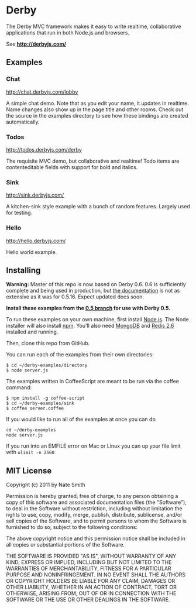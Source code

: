 # Derby

The Derby MVC framework makes it easy to write realtime, collaborative applications that run in both Node.js and browsers.

See **http://derbyjs.com/**

## Examples

### Chat

http://chat.derbyjs.com/lobby

A simple chat demo. Note that as you edit your name, it updates in realtime. Name changes also show up in the page title and other rooms. Check out the source in the examples directory to see how these bindings are created automatically.

### Todos

http://todos.derbyjs.com/derby

The requisite MVC demo, but collaborative and realtime! Todo items are
contenteditable fields with support for bold and italics.

### Sink

http://sink.derbyjs.com/

A kitchen-sink style example with a bunch of random features. Largely used for testing.

### Hello

http://hello.derbyjs.com/

Hello world example.

## Installing

**Warning:** Master of this repo is now based on Derby 0.6. 0.6 is sufficiently complete and being used in production, but [the documentation](http://derbyjs.com/docs/derby-0.6) is not as extensive as it was for 0.5.16. Expect updated docs soon.

**Install these examples from the [0.5 branch](https://github.com/codeparty/derby-examples/tree/0.5) for use with Derby 0.5.**

To run these examples on your own machine, first install [Node.js](http://nodejs.org/#download). The Node installer will also install [npm](http://npmjs.org/). You'll also need [MongoDB](http://www.mongodb.org/downloads) and [Redis 2.6](http://redis.io/download) installed and running.

Then, clone this repo from GitHub.

You can run each of the examples from their own directories:

```
$ cd ~/derby-examples/directory
$ node server.js
```

The examples written in CoffeeScript are meant to be run via the coffee command:

```
$ npm install -g coffee-script
$ cd ~/derby-examples/sink
$ coffee server.coffee
```

If you would like to run all of the examples at once you can do
```
cd ~/derby-examples
node server.js
```
If you run into an EMFILE error on Mac or Linux you can up your file limit with `ulimit -n 2560`

## MIT License
Copyright (c) 2011 by Nate Smith

Permission is hereby granted, free of charge, to any person obtaining a copy
of this software and associated documentation files (the "Software"), to deal
in the Software without restriction, including without limitation the rights
to use, copy, modify, merge, publish, distribute, sublicense, and/or sell
copies of the Software, and to permit persons to whom the Software is
furnished to do so, subject to the following conditions:

The above copyright notice and this permission notice shall be included in
all copies or substantial portions of the Software.

THE SOFTWARE IS PROVIDED "AS IS", WITHOUT WARRANTY OF ANY KIND, EXPRESS OR
IMPLIED, INCLUDING BUT NOT LIMITED TO THE WARRANTIES OF MERCHANTABILITY,
FITNESS FOR A PARTICULAR PURPOSE AND NONINFRINGEMENT. IN NO EVENT SHALL THE
AUTHORS OR COPYRIGHT HOLDERS BE LIABLE FOR ANY CLAIM, DAMAGES OR OTHER
LIABILITY, WHETHER IN AN ACTION OF CONTRACT, TORT OR OTHERWISE, ARISING FROM,
OUT OF OR IN CONNECTION WITH THE SOFTWARE OR THE USE OR OTHER DEALINGS IN
THE SOFTWARE.
